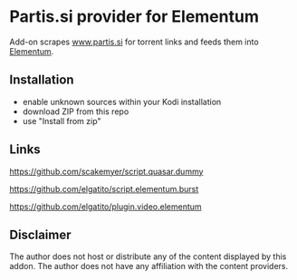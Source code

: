 # Partis.si provider for Elementum

Add-on scrapes www.partis.si for torrent links and feeds them into [Elementum](https://github.com/elgatito/plugin.video.elementum).

## Installation

* enable unknown sources within your Kodi installation
* download ZIP from this repo
* use "Install from zip"

## Links

https://github.com/scakemyer/script.quasar.dummy

https://github.com/elgatito/script.elementum.burst

https://github.com/elgatito/plugin.video.elementum

## Disclaimer

The author does not host or distribute any of the content displayed by this addon. The author does not have any affiliation with the content providers.